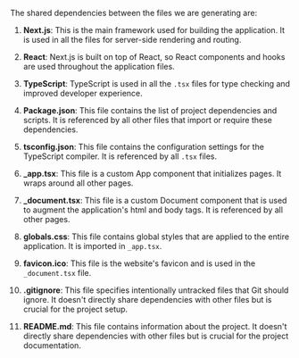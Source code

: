 The shared dependencies between the files we are generating are:

1. **Next.js**: This is the main framework used for building the application. It is used in all the files for server-side rendering and routing.

2. **React**: Next.js is built on top of React, so React components and hooks are used throughout the application files.

3. **TypeScript**: TypeScript is used in all the `.tsx` files for type checking and improved developer experience.

4. **Package.json**: This file contains the list of project dependencies and scripts. It is referenced by all other files that import or require these dependencies.

5. **tsconfig.json**: This file contains the configuration settings for the TypeScript compiler. It is referenced by all `.tsx` files.

6. **_app.tsx**: This file is a custom App component that initializes pages. It wraps around all other pages.

7. **_document.tsx**: This file is a custom Document component that is used to augment the application's html and body tags. It is referenced by all other pages.

8. **globals.css**: This file contains global styles that are applied to the entire application. It is imported in `_app.tsx`.

9. **favicon.ico**: This file is the website's favicon and is used in the `_document.tsx` file.

10. **.gitignore**: This file specifies intentionally untracked files that Git should ignore. It doesn't directly share dependencies with other files but is crucial for the project setup.

11. **README.md**: This file contains information about the project. It doesn't directly share dependencies with other files but is crucial for the project documentation.